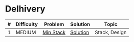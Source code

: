 # Delhivery

| # | Difficulty | Problem | Solution | Topic |
|---|------------|---------|----------|--------|
| 1 | MEDIUM | [Min Stack](https://leetcode.com/problems/min-stack) | [Solution](../coding/datastructures/stackAndQueue/MinStack.java) | Stack, Design |
